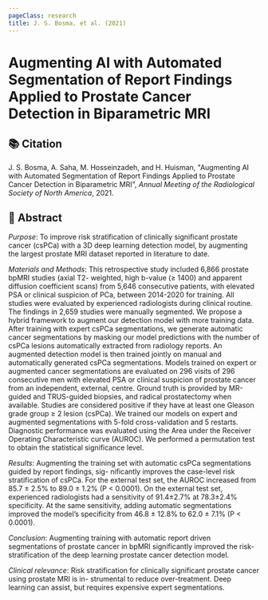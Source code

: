 ```yaml
---
pageClass: research
title: J. S. Bosma, et al. (2021)
---
```

# Augmenting AI with Automated Segmentation of Report Findings Applied to Prostate Cancer Detection in Biparametric MRI

## 📚 Citation
J. S. Bosma, A. Saha, M. Hosseinzadeh, and H. Huisman, "Augmenting AI with Automated Segmentation of Report Findings Applied to Prostate Cancer Detection in Biparametric MRI", _Annual Meeting of the Radiological Society of North America_, 2021.

## 📖 Abstract
*Purpose*: To improve risk stratification of clinically significant prostate cancer (csPCa) with a 3D deep learning detection model, by augmenting the largest prostate MRI dataset reported in literature to date. 

*Materials and Methods*: This retrospective study included 6,866 prostate bpMRI studies (axial T2- weighted, high b-value (≥ 1400) and apparent diffusion coefficient scans) from 5,646 consecutive patients, with elevated PSA or clinical suspicion of PCa, between 2014-2020 for training. All studies were evaluated by experienced radiologists during clinical routine. The findings in 2,659 studies were manually segmented. We propose a hybrid framework to augment our detection model with more training data. After training with expert csPCa segmentations, we generate automatic cancer segmentations by masking our model predictions with the number of csPCa lesions automatically extracted from radiology reports. An augmented detection model is then trained jointly on manual and automatically generated csPCa segmentations. Models trained on expert or augmented cancer segmentations are evaluated on 296 visits of 296 consecutive men with elevated PSA or clinical suspicion of prostate cancer from an independent, external, centre. Ground truth is provided by MR-guided and TRUS-guided biopsies, and radical prostatectomy when available. Studies are considered positive if they have at least one Gleason grade group ≥ 2 lesion (csPCa). We trained our models on expert and augmented segmentations with 5-fold cross-validation and 5 restarts. Diagnostic performance was evaluated using the Area under the Receiver Operating Characteristic curve (AUROC). We performed a permutation test to obtain the statistical significance level. 

*Results*: Augmenting the training set with automatic csPCa segmentations guided by report findings, sig- nificantly improves the case-level risk stratification of csPCa. For the external test set, the AUROC increased from 85.7 ± 2.5% to 89.0 ± 1.2% (P < 0.0001). On the external test set, experienced radiologists had a sensitivity of 91.4±2.7% at 78.3±2.4% specificity. At the same sensitivity, adding automatic segmentations improved the model’s specificity from 46.8 ± 12.8% to 62.0 ± 7.1% (P < 0.0001). 

*Conclusion*: Augmenting training with automatic report driven segmentations of prostate cancer in bpMRI significantly improved the risk-stratification of the deep learning prostate cancer detection model. 

*Clinical relevance*: Risk stratification for clinically significant prostate cancer using prostate MRI is in- strumental to reduce over-treatment. Deep learning can assist, but requires expensive expert segmentations.
